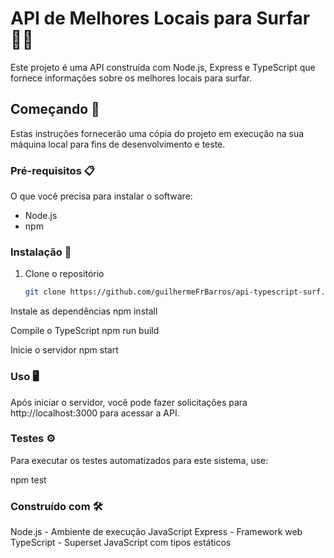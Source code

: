 # API de Melhores Locais para Surfar 🏄‍♂️

Este projeto é uma API construída com Node.js, Express e TypeScript que fornece informações sobre os melhores locais para surfar.

## Começando 🚀

Estas instruções fornecerão uma cópia do projeto em execução na sua máquina local para fins de desenvolvimento e teste.

### Pré-requisitos 📋

O que você precisa para instalar o software:

- Node.js
- npm

### Instalação 🔧

1. Clone o repositório
   ```bash
   git clone https://github.com/guilhermeFrBarros/api-typescript-surf.git

Instale as dependências
npm install

Compile o TypeScript
npm run build

Inicie o servidor
npm start

### Uso 🖥️
Após iniciar o servidor, você pode fazer solicitações para http://localhost:3000 para acessar a API.

### Testes ⚙️
Para executar os testes automatizados para este sistema, use:

npm test

### Construído com 🛠️
Node.js - Ambiente de execução JavaScript
Express - Framework web
TypeScript - Superset JavaScript com tipos estáticos
